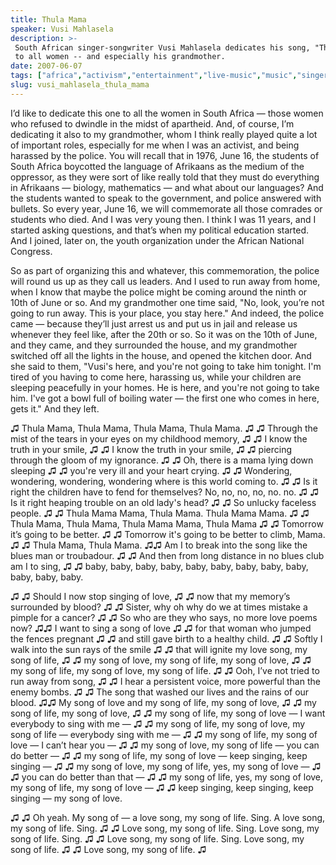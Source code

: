 ```yaml
---
title: Thula Mama
speaker: Vusi Mahlasela
description: >-
 South African singer-songwriter Vusi Mahlasela dedicates his song, "Thula Mama,"
 to all women -- and especially his grandmother.
date: 2007-06-07
tags: ["africa","activism","entertainment","live-music","music","singer","women"]
slug: vusi_mahlasela_thula_mama
---
```


I’d like to dedicate this one to all the women in South Africa — those women who refused
to dwindle in the midst of apartheid. And, of course, I’m dedicating it also to my
grandmother, whom I think really played quite a lot of important roles, especially for me
when I was an activist, and being harassed by the police. You will recall that in 1976,
June 16, the students of South Africa boycotted the language of Afrikaans as the medium of
the oppressor, as they were sort of like really told that they must do everything in
Afrikaans — biology, mathematics — and what about our languages? And the students wanted
to speak to the government, and police answered with bullets. So every year, June 16, we
will commemorate all those comrades or students who died. And I was very young then. I
think I was 11 years, and I started asking questions, and that’s when my political
education started. And I joined, later on, the youth organization under the African
National Congress.

So as part of organizing this and whatever, this commemoration, the police will round us
up as they call us leaders. And I used to run away from home, when I know that maybe the
police might be coming around the ninth or 10th of June or so. And my grandmother one time
said, "No, look, you’re not going to run away. This is your place, you stay here." And
indeed, the police came — because they’ll just arrest us and put us in jail and release us
whenever they feel like, after the 20th or so. So it was on the 10th of June, and they
came, and they surrounded the house, and my grandmother switched off all the lights in the
house, and opened the kitchen door. And she said to them, "Vusi's here, and you're not
going to take him tonight. I'm tired of you having to come here, harassing us, while your
children are sleeping peacefully in your homes. He is here, and you're not going to take
him. I've got a bowl full of boiling water — the first one who comes in here, gets it."
And they left.

♫ Thula Mama, Thula Mama, Thula Mama, Thula Mama. ♫ ♫ Through the mist of the tears in
your eyes on my childhood memory, ♫ ♫ I know the truth in your smile, ♫ ♫ I know the truth
in your smile, ♫ ♫ piercing through the gloom of my ignorance. ♫ ♫ Oh, there is a mama
lying down sleeping ♫ ♫ you're very ill and your heart crying. ♫ ♫ Wondering, wondering,
wondering, wondering where is this world coming to. ♫ ♫ Is it right the children have to
fend for themselves? No, no, no, no, no. no. ♫ ♫ Is it right heaping trouble on an old
lady's head? ♫ ♫ So unlucky faceless people. ♫ ♫ Thula Mama Mama, Thula Mama. Thula Mama
Mama. ♫ ♫ Thula Mama, Thula Mama, Thula Mama Mama, Thula Mama ♫ ♫ Tomorrow it’s going to
be better. ♫ ♫ Tomorrow it's going to be better to climb, Mama. ♫ ♫ Thula Mama, Thula
Mama. ♫♫ Am I to break into the song like the blues man or troubadour. ♫ ♫ And then from
long distance in no blues club am I to sing, ♫ ♫ baby, baby, baby, baby, baby, baby, baby,
baby, baby, baby, baby, baby.

♫ ♫ Should I now stop singing of love, ♫ ♫ now that my memory’s surrounded by blood? ♫ ♫
Sister, why oh why do we at times mistake a pimple for a cancer? ♫ ♫ So who are they who
says, no more love poems now? ♫♫ I want to sing a song of love ♫ ♫ for that woman who
jumped the fences pregnant ♫ ♫ and still gave birth to a healthy child. ♫ ♫ Softly I walk
into the sun rays of the smile ♫ ♫ that will ignite my love song, my song of life, ♫ ♫ my
song of love, my song of life, my song of love, ♫ ♫ my song of life, my song of love, my
song of life. ♫ ♫ Ooh, I’ve not tried to run away from song, ♫ ♫ I hear a persistent
voice, more powerful than the enemy bombs. ♫ ♫ The song that washed our lives and the
rains of our blood. ♫♫ My song of love and my song of life, my song of love, ♫ ♫ my song
of life, my song of love, ♫ ♫ my song of life, my song of love — I want everybody to sing
with me — ♫ ♫ my song of life, my song of love, my song of life — everybody sing with me —
♫ ♫ my song of life, my song of love — I can’t hear you — ♫ ♫ my song of love, my song of
life — you can do better — ♫ ♫ my song of life, my song of love — keep singing, keep
singing — ♫ ♫ my song of love, my song of life, yes, my song of love — ♫ ♫ you can do
better than that — ♫ ♫ my song of life, yes, my song of love, my song of life, my song of
love — ♫ ♫ keep singing, keep singing, keep singing — my song of love.

♫ ♫ Oh yeah. My song of — a love song, my song of life. Sing. A love song, my song of
life. Sing. ♫ ♫ Love song, my song of life. Sing. Love song, my song of life. Sing. ♫ ♫
Love song, my song of life. Sing. Love song, my song of life. ♫ ♫ Love song, my song of
life. ♫ 

<!--
ad_duration=3.33
comment_count=64
event="TEDGlobal 2007"
external_start_time=0
intro_duration=11.82
is_subtitle_required="False"
is_talk_featured="True"
language="en"
language_swap="False"
native_language="en"
number_of_related_talks=6
number_of_speakers=1
number_of_subtitled_videos=20
number_of_tags=7
number_of_talk_download_languages=21
number_of_talk_more_resources=0
number_of_talk_recommendations=0
number_of_talks_take_actions=0
post_ad_duration=0.83
published_timestamp="2007-08-15 04:57:00"
recording_date="2007-06-07"
speaker_description="Musician, activist"
speaker_is_published=1
speaker_name="Vusi Mahlasela"
talk_name="Thula Mama"
talks_tags=["africa","activism","entertainment","live-music","music","singer","women"]
url_photo_speaker="https://pe.tedcdn.com/images/ted/dbc3869a89360e48113b2bac194df8005c45c9b7_254x191.jpg"
url_photo_talk="https://s3.amazonaws.com/talkstar-photos/uploads/c10aacd5-5b2f-4e30-8f56-5bf33696040e/VusiMahlasela_2007G-embed.jpg"
url_webpage="https://www.ted.com/talks/vusi_mahlasela_thula_mama"
video_type_name="TED Stage Talk"
-->